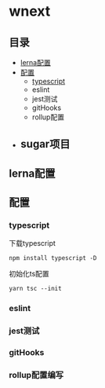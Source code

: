 # wnext

## 目录
- [lerna配置](https://www.jianshu.com/p/8b7e6025354b)
- [配置](#configuration)
    - [typescript](#typescript)
    - eslint
    - jest测试
    - gitHooks
    - rollup配置
- sugar项目
    - 

## lerna配置

## <a id="configuration">配置</a>

### <a id="typescript">typescript</a>
下载typescript
```
npm install typescript -D
```
初始化ts配置
```
yarn tsc --init
```
### eslint

### jest测试

### gitHooks


### rollup配置编写